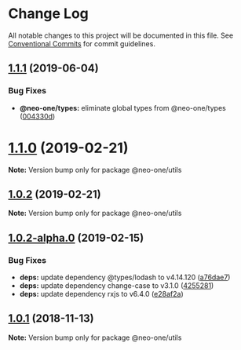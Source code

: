 # Change Log

All notable changes to this project will be documented in this file.
See [Conventional Commits](https://conventionalcommits.org) for commit guidelines.

## [1.1.1](https://github.com/neo-one-suite/neo-one/compare/@neo-one/utils@1.1.0...@neo-one/utils@1.1.1) (2019-06-04)


### Bug Fixes

* **@neo-one/types:** eliminate global types from @neo-one/types ([004330d](https://github.com/neo-one-suite/neo-one/commit/004330d))





# [1.1.0](https://github.com/neo-one-suite/neo-one/compare/@neo-one/utils@1.0.2...@neo-one/utils@1.1.0) (2019-02-21)

**Note:** Version bump only for package @neo-one/utils





## [1.0.2](https://github.com/neo-one-suite/neo-one/compare/@neo-one/utils@1.0.2-alpha.0...@neo-one/utils@1.0.2) (2019-02-21)

**Note:** Version bump only for package @neo-one/utils





## [1.0.2-alpha.0](https://github.com/neo-one-suite/neo-one/compare/@neo-one/utils@1.0.1...@neo-one/utils@1.0.2-alpha.0) (2019-02-15)


### Bug Fixes

* **deps:** update dependency @types/lodash to v4.14.120 ([a76dae7](https://github.com/neo-one-suite/neo-one/commit/a76dae7))
* **deps:** update dependency change-case to v3.1.0 ([4255281](https://github.com/neo-one-suite/neo-one/commit/4255281))
* **deps:** update dependency rxjs to v6.4.0 ([e28af2a](https://github.com/neo-one-suite/neo-one/commit/e28af2a))





## [1.0.1](https://github.com/neo-one-suite/neo-one/compare/@neo-one/utils@1.0.0...@neo-one/utils@1.0.1) (2018-11-13)

**Note:** Version bump only for package @neo-one/utils
